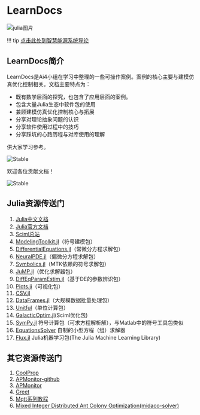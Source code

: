 # LearnDocs

![julia图片](assets/julia.png)

!!! tip
    [点击此处到智慧能源系统导论](https://ai4energy.github.io/enpo811203/)

## LearnDocs简介

LearnDocs是Ai4小组在学习中整理的一些可操作案例。案例的核心主要与建模仿真优化控制相关。文档主要特点为：

* 既有数学层面的探究，也包含了应用层面的案例。
* 包含大量Julia生态中软件包的使用
* 兼顾建模仿真优化控制核心与拓展
* 分享对理论抽象问题的认识
* 分享软件使用过程中的技巧
* 分享踩坑的心路历程与对库使用的理解

供大家学习参考。

![Stable](https://img.shields.io/badge/Docs-Updating...-blue.svg?style=flat-square)

欢迎各位贡献文档！

![Stable](https://img.shields.io/badge/Articles-Total_25-green.svg?style=flat-square)

## Julia资源传送门

1. [Julia中文文档](https://cn.julialang.org/)
2. [Julia官方文档](https://julialang.org/)
3. [Sciml总站](https://sciml.ai/)
4. [ModelingToolkit.jl](https://mtk.sciml.ai/stable/)（符号建模包）
5. [DifferentialEquations.jl](https://diffeq.sciml.ai/dev/)（常微分方程求解包）
6. [NeuralPDE.jl](https://neuralpde.sciml.ai/stable/)（偏微分方程求解包）
7. [Symbolics.jl](https://symbolics.juliasymbolics.org/dev/)（MTK依赖的符号求解包）
8. [JuMP.jl](https://jump.dev/JuMP.jl/stable/)（优化求解器包）
9. [DiffEqParamEstim.jl](https://diffeqparamestim.sciml.ai/dev/)（基于DE的参数辨识包）
10. [Plots.ji](https://docs.juliaplots.org/dev/)（可视化包）
11. [CSV.jl](https://csv.juliadata.org/stable/)
12. [DataFrames.jl](https://dataframes.juliadata.org/stable/)（大规模数据批量处理包）
13. [Unitful](https://painterqubits.github.io/Unitful.jl/stable/)（单位计算包）
14. [GalacticOptim.jl](https://galacticoptim.sciml.ai/dev/)(Sciml优化包)
15. [SymPy.jl](https://docs.juliahub.com/SymPy/KzewI/1.0.31/) 符号计算包（可求方程解析解），与Matlab中的符号工具包类似
16. [EquationsSolver](https://jake484.github.io/EquationsSolver.jl/) 自制的小型方程（组）求解器
17. [Flux.jl](https://fluxml.ai/Flux.jl/stable/) Julia机器学习包(The Julia Machine Learning Library)

## 其它资源传送门

1. [CoolProp](http://www.coolprop.org/index.html)
2. [APMonitor-github](https://github.com/APMonitor/)
3. [APMonitor](http://apmonitor.com/)
4. [Greet](https://greet.es.anl.gov/)
5. [Mqtt系列教程](https://www.hangge.com/blog/cache/detail_2347.html)
6. [Mixed Integer Distributed Ant Colony Optimization(midaco-solver)](http://www.midaco-solver.com/)
